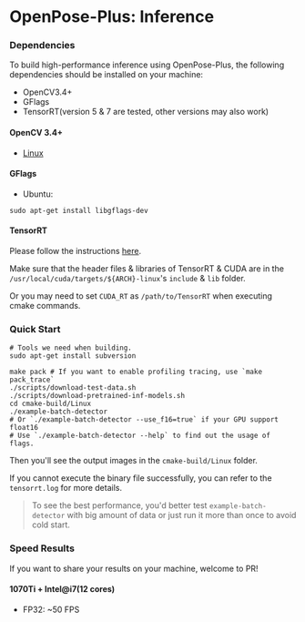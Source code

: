 # OpenPose-Plus: Inference

### Dependencies

To build high-performance inference using OpenPose-Plus, the following dependencies should be installed on your machine:

- OpenCV3.4+
- GFlags
- TensorRT(version 5 & 7 are tested, other versions may also work)

#### OpenCV 3.4+

- [Linux](https://docs.opencv.org/trunk/d7/d9f/tutorial_linux_install.html)

#### GFlags

- Ubuntu:

```shell
sudo apt-get install libgflags-dev
```

#### TensorRT

Please follow the instructions [here](https://docs.nvidia.com/deeplearning/sdk/tensorrt-install-guide/index.html#installing-tar).

Make sure that the header files & libraries of TensorRT & CUDA are in the `/usr/local/cuda/targets/${ARCH}-linux`'s `include` & `lib` folder.

Or you may need to set `CUDA_RT` as `/path/to/TensorRT` when executing cmake commands.

### Quick Start

```shell
# Tools we need when building.
sudo apt-get install subversion 

make pack # If you want to enable profiling tracing, use `make pack_trace`
./scripts/download-test-data.sh
./scripts/download-pretrained-inf-models.sh
cd cmake-build/Linux
./example-batch-detector 
# Or `./example-batch-detector --use_f16=true` if your GPU support float16
# Use `./example-batch-detector --help` to find out the usage of flags.  
```

Then you'll see the output images in the `cmake-build/Linux` folder.

If you cannot execute the binary file successfully, you can refer to the `tensorrt.log` for more details.

> To see the best performance, you'd better test `example-batch-detector` with big amount of data or just run it more than once to avoid cold start.

### Speed Results

If you want to share your results on your machine, welcome to PR!

#### 1070Ti + Intel@i7(12 cores)

- FP32: ~50 FPS